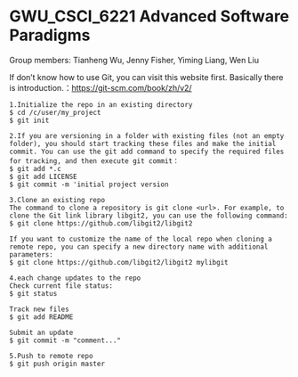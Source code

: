 # GWU_CSCI_6221 Advanced Software Paradigms
Group members: Tianheng Wu, Jenny Fisher, Yiming Liang, Wen Liu

If don’t know how to use Git, you can visit this website first. Basically there is introduction.：https://git-scm.com/book/zh/v2/

```
1.Initialize the repo in an existing directory
$ cd /c/user/my_project
$ git init

2.If you are versioning in a folder with existing files (not an empty folder), you should start tracking these files and make the initial commit. You can use the git add command to specify the required files for tracking, and then execute git commit：
$ git add *.c
$ git add LICENSE
$ git commit -m 'initial project version

3.Clone an existing repo
The command to clone a repository is git clone <url>. For example, to clone the Git link library libgit2, you can use the following command:
$ git clone https://github.com/libgit2/libgit2

If you want to customize the name of the local repo when cloning a remote repo, you can specify a new directory name with additional parameters:
$ git clone https://github.com/libgit2/libgit2 mylibgit

4.each change updates to the repo
Check current file status:
$ git status

Track new files
$ git add README

Submit an update
$ git commit -m "comment..."

5.Push to remote repo
$ git push origin master
```



